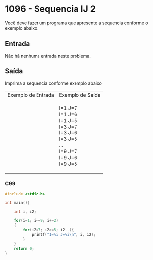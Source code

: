 <html>
  <body style="padding: 10px 0px">
    <div class="header">
      <h1>1096 - Sequencia IJ 2</h1>
      <div class="problem">
        <div class="description">
          <p>
            Você deve fazer um programa que apresente a sequencia conforme o
            exemplo abaixo.
          </p>
        </div>
        <h2>Entrada</h2>
        <div class="input">
          <p>Não há nenhuma entrada neste problema.</p>
        </div>
        <h2>Saída</h2>
        <div class="output">
          <p>Imprima a sequencia conforme exemplo abaixo</p>
        </div>
        <div class="both"></div>
        <table>
          <tbody>
            <tr>
              <td>Exemplo de Entrada</td>
              <td>Exemplo de Saída</td>
            </tr>
            <tr>
              <td class="division"></td>
              <td>
                <p>
                  I=1 J=7<br />
                  I=1 J=6<br />
                  I=1 J=5<br />
                  I=3 J=7<br />
                  I=3 J=6<br />
                  I=3 J=5<br />
                  ...<br />
                  I=9 J=7<br />
                  I=9 J=6<br />
                  I=9 J=5
                </p>
              </td>
            </tr>
          </tbody>
        </table>
      </div>
    </div>
  </body>
</html>

### C99

```c
#include <stdio.h>

int main(){

	int i, i2;

	for(i=1; i<=9; i+=2)
	{
		for(i2=7; i2>=5; i2--){
			printf("I=%i J=%i\n", i, i2);
		}
	}
	return 0;
}
```
